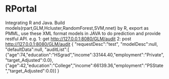 # RPortal
Integrating R and Java. Build models(rpart,GLM,Hcluster,RandomForest,SVM,nnet) by R, export as PMML, use these XML format models in JAVA to do prediction and provide restful API.
e.g.
1: get http://127.0.0.1:8080/GLM/audit
2: post http://127.0.0.1:8080/GLM/audit
{
	"requestDesc":"test",
	"modelDesc":null,
	"defaultData":null,
	"auditList":[
	{"age":74,"education":"HSgrad","income":33144.40,"employment":"Private","target_Adjusted":0.0},
	{"age":42,"education":"College","income":66139.36,"employment":"PSState","target_Adjusted":0.0}]
}